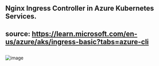 ## Nginx Ingress Controller in Azure Kubernetes Services.
## source: https://learn.microsoft.com/en-us/azure/aks/ingress-basic?tabs=azure-cli
## 

![image](https://github.com/jniranjanreddy/azure-AKS/assets/83489863/42087d97-7c5e-43e9-b263-1d8435886273)
